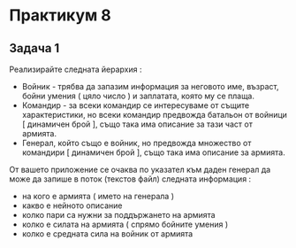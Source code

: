 # Практикум 8

## Задача 1
Реализирайте следната йерархия :
- Войник - трябва да запазим информация за неговото име,
възраст, бойни умения ( цяло число ) и заплатата, която му се
плаща.
- Командир - за всеки командир се интересуваме от същите
характеристики, но всеки командир предвожда батальон от
войници [ динамичен брой ], също така има описание за тази
част от армията.
- Генерал, който също е войник, но предвожда множество от
командири [ динамичен брой ], също така има описание за
армията.

От вашето приложение се очаква по указател към даден генерал да
може да запише в поток (текстов файл) следната
информация :
- на кого е армията ( името на генерала )
- какво е нейното описание
- колко пари са нужни за поддържането на армията
- колко е силата на армията ( спрямо бойните умения )
- колко е средната сила на войник от армията